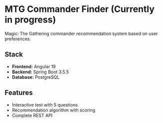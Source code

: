 # MTG Commander Finder  (Currently in progress)

Magic: The Gathering commander recommendation system based on user preferences.

## Stack
- **Frontend:** Angular 19
- **Backend:** Spring Boot 3.5.5
- **Database:** PostgreSQL

## Features
- Interactive test with 5 questions
- Recommendation algorithm with scoring
- Complete REST API
